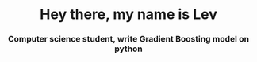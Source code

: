 <h1 align="center">Hey there, my name is Lev</h1>
<h3 align="center">Computer science student, write Gradient Boosting model on python</h3>
